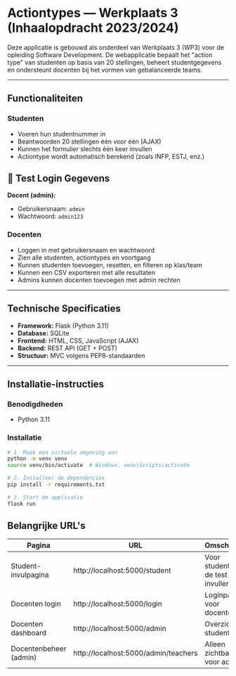 # Actiontypes — Werkplaats 3 (Inhaalopdracht 2023/2024)

Deze applicatie is gebouwd als onderdeel van Werkplaats 3 (WP3) voor de opleiding Software Development. De webapplicatie bepaalt het "action type" van studenten op basis van 20 stellingen, beheert studentgegevens en ondersteunt docenten bij het vormen van gebalanceerde teams.

---

## Functionaliteiten

### Studenten

- Voeren hun studentnummer in
- Beantwoorden 20 stellingen één voor één (AJAX)
- Kunnen het formulier slechts één keer invullen
- Actiontype wordt automatisch berekend (zoals INFP, ESTJ, enz.)

## 🔑 Test Login Gegevens

**Docent (admin):**

- Gebruikersnaam: `admin`
- Wachtwoord: `admin123`

### Docenten

- Loggen in met gebruikersnaam en wachtwoord
- Zien alle studenten, actiontypes en voortgang
- Kunnen studenten toevoegen, resetten, en filteren op klas/team
- Kunnen een CSV exporteren met alle resultaten
- Admins kunnen docenten toevoegen met admin rechten

---

## Technische Specificaties

- **Framework:** Flask (Python 3.11)
- **Database:** SQLite
- **Frontend:** HTML, CSS, JavaScript (AJAX)
- **Backend:** REST API (GET + POST)
- **Structuur:** MVC volgens PEP8-standaarden

---

## Installatie-instructies

### Benodigdheden

- Python 3.11

### Installatie

```bash
# 1. Maak een virtuele omgeving aan
python -m venv venv
source venv/bin/activate  # Windows: venv\Scripts\activate

# 2. Installeer de dependencies
pip install -r requirements.txt

# 3. Start de applicatie
flask run
```

## Belangrijke URL's

| Pagina                 | URL                                  | Omschrijving                        |
| ---------------------- | ------------------------------------ | ----------------------------------- |
| Student-invulpagina    | http://localhost:5000/student        | Voor studenten die de test invullen |
| Docenten login         | http://localhost:5000/login          | Loginpagina voor docenten           |
| Docenten dashboard     | http://localhost:5000/admin          | Overzicht van studenten             |
| Docentenbeheer (admin) | http://localhost:5000/admin/teachers | Alleen zichtbaar voor admins        |
